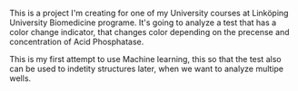 This is a project I'm creating for one of my University courses at Linköping University Biomedicine programe. 
It's going to analyze a test that has a color change indicator, that changes color depending on the precense and concentration of Acid Phosphatase. 

This is my first attempt to use Machine learning, this so that the test also can be used to indetity structures later, when we want to analyze multipe wells.

